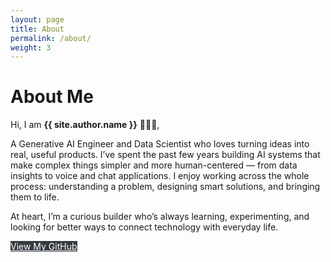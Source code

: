 ```yaml
---
layout: page
title: About
permalink: /about/
weight: 3
---
```


# **About Me**

Hi, I am **{{ site.author.name }}** 👩🏻‍💻,<br>

<!-- Personal Summary -->

  <p>
  A Generative AI Engineer and Data Scientist who loves turning ideas into real, useful products. I’ve spent the past few years building AI systems that make complex things simpler and more human-centered — from data insights to voice and chat applications. I enjoy working across the whole process: understanding a problem, designing smart solutions, and bringing them to life.
  </p> 

  <p>
  At heart, I’m a curious builder who’s always learning, experimenting, and looking for better ways to connect technology with everyday life.
  </p>

  <div class="mt-3">
      <a href="https://github.com/FrozenOolong" class="btn" style="background-color: #343a40; color: white; border: none;" target="_blank">
          <i class="fab fa-github"></i> View My GitHub
      </a>
  </div>


<!-- <div class="row">
{% include about/skills.html title="Programming Skills" source=site.data.programming-skills %}
{% include about/skills.html title="Other Skills" source=site.data.other-skills %}
</div> -->



<!-- <div class="row">
{% include about/timeline.html %}
</div> -->
